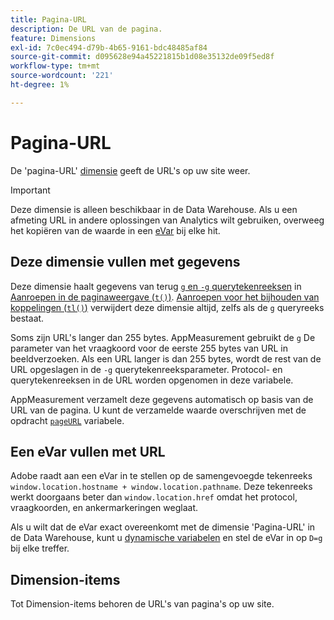 ```yaml
---
title: Pagina-URL
description: De URL van de pagina.
feature: Dimensions
exl-id: 7c0ec494-d79b-4b65-9161-bdc48485af84
source-git-commit: d095628e94a45221815b1d08e35132de09f5ed8f
workflow-type: tm+mt
source-wordcount: '221'
ht-degree: 1%

---
```


# Pagina-URL

De &#39;pagina-URL&#39; [dimensie](overview.md) geeft de URL&#39;s op uw site weer.

>[!IMPORTANT]
>
>Deze dimensie is alleen beschikbaar in de Data Warehouse. Als u een afmeting URL in andere oplossingen van Analytics wilt gebruiken, overweeg het kopiëren van de waarde in een [eVar](evar.md) bij elke hit.

## Deze dimensie vullen met gegevens

Deze dimensie haalt gegevens van terug [`g` en `-g` querytekenreeksen](/help/implement/validate/query-parameters.md) in [Aanroepen in de paginaweergave (`t()`)](/help/implement/vars/functions/t-method.md). [Aanroepen voor het bijhouden van koppelingen (`tl()`)](/help/implement/vars/functions/tl-method.md) verwijdert deze dimensie altijd, zelfs als de `g` queryreeks bestaat.

Soms zijn URL&#39;s langer dan 255 bytes. AppMeasurement gebruikt de `g` De parameter van het vraagkoord voor de eerste 255 bytes van URL in beeldverzoeken. Als een URL langer is dan 255 bytes, wordt de rest van de URL opgeslagen in de `-g` querytekenreeksparameter. Protocol- en querytekenreeksen in de URL worden opgenomen in deze variabele.

AppMeasurement verzamelt deze gegevens automatisch op basis van de URL van de pagina. U kunt de verzamelde waarde overschrijven met de opdracht [`pageURL`](/help/implement/vars/page-vars/pageurl.md) variabele.

## Een eVar vullen met URL

Adobe raadt aan een eVar in te stellen op de samengevoegde tekenreeks `window.location.hostname + window.location.pathname`. Deze tekenreeks werkt doorgaans beter dan `window.location.href` omdat het protocol, vraagkoorden, en ankermarkeringen weglaat.

Als u wilt dat de eVar exact overeenkomt met de dimensie &#39;Pagina-URL&#39; in de Data Warehouse, kunt u [dynamische variabelen](/help/implement/vars/page-vars/dynamic-variables.md) en stel de eVar in op `D=g` bij elke treffer.

## Dimension-items

Tot Dimension-items behoren de URL&#39;s van pagina&#39;s op uw site.
